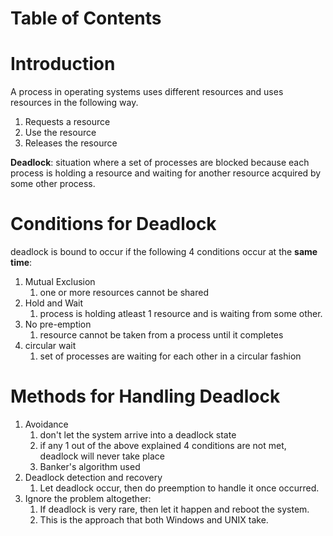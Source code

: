 # Table of Contents



# Introduction<a name="deadlock-intro"></a>

A process in operating systems uses different resources and uses resources in the following way. 
1) Requests a resource 
2) Use the resource 
2) Releases the resource 

**Deadlock**: situation where a set of processes are blocked because each process is holding a resource and waiting for another resource acquired by some other process. 



# Conditions for Deadlock<a name="deadlock-conditions"></a>

deadlock is bound to occur if the following 4 conditions occur at the **same time**:

1. Mutual Exclusion
   1. one or more resources cannot be shared
2. Hold and Wait
   1. process is holding atleast 1 resource and is waiting from some other.
3. No pre-emption
   1. resource cannot be taken from a process until it completes
4. circular wait
   1. set of processes are waiting for each other in a circular fashion



# Methods for Handling Deadlock<a name="deadlock=handling"></a>

1. Avoidance
   1. don't let the system arrive into a deadlock state
   2. if any 1 out of the above explained 4 conditions are not met, deadlock will never take place
   3. Banker's algorithm used
2. Deadlock detection and recovery
   1. Let deadlock occur, then do preemption to handle it once occurred.
3. Ignore the problem altogether: 
   1. If deadlock is very rare, then let it happen and reboot the system. 
   2. This is the approach that both Windows and UNIX take. 